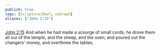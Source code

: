 ```yaml
---
publish: true
tags: [Scripture/NewT, noGraph]
aliases: ["John 2:15"]
---
```

[John 2:15](https://churchofjesuschrist.org/study/scriptures/nt/john/2?lang=eng&id=p15#p15) And when he had made a scourge of small cords, he drove them all out of the temple, and the sheep, and the oxen; and poured out the changers' money, and overthrew the tables;
